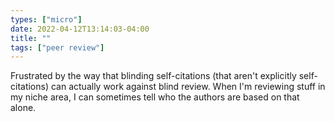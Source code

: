 ```yaml
---
types: ["micro"]
date: 2022-04-12T13:14:03-04:00
title: ""
tags: ["peer review"]
---
```

Frustrated by the way that blinding self-citations (that aren't explicitly self-citations) can actually work against blind review. When I'm reviewing stuff in my niche area, I can sometimes tell who the authors are based on that alone.
